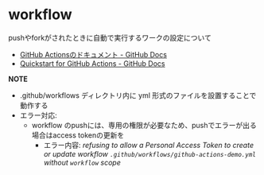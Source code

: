 # workflow

pushやforkがされたときに自動で実行するワークの設定について

- [GitHub Actionsのドキュメント \- GitHub Docs](https://docs.github.com/ja/actions)
- [Quickstart for GitHub Actions \- GitHub Docs](https://docs.github.com/ja/actions/quickstart#more-starter-workflows)

**NOTE**

- .github/workflows ディレクトリ内に yml 形式のファイルを設置することで動作する
- エラー対応:
  - workflow のpushには、専用の権限が必要なため、pushでエラーが出る場合はaccess tokenの更新を
    - エラー内容: *refusing to allow a Personal Access Token to create or update workflow `.github/workflows/github-actions-demo.yml` without `workflow` scope*

